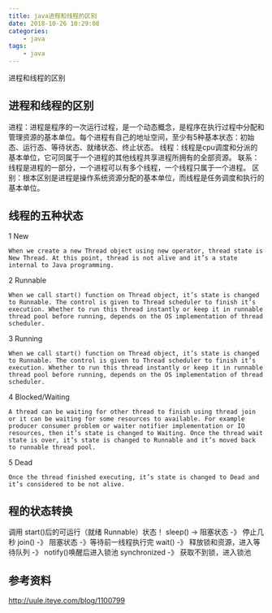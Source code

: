 ```yaml
---
title: java进程和线程的区别
date: 2018-10-26 10:29:08
categories:
    - java
tags:
    - java
---
```

进程和线程的区别
## 进程和线程的区别
进程：进程是程序的一次运行过程，是一个动态概念，是程序在执行过程中分配和管理资源的基本单位。每个进程有自己的地址空间，至少有5种基本状态：初始态、运行态、等待状态、就绪状态、终止状态。
线程：线程是cpu调度和分派的基本单位，它可同属于一个进程的其他线程共享进程所拥有的全部资源。
联系：线程是进程的一部分，一个进程可以有多个线程，一个线程只属于一个进程。
区别：根本区别是进程是操作系统资源分配的基本单位，而线程是任务调度和执行的基本单位。

## 线程的五种状态
1 New
```
When we create a new Thread object using new operator, thread state is New Thread. At this point, thread is not alive and it’s a state internal to Java programming.
```
2 Runnable
```
When we call start() function on Thread object, it’s state is changed to Runnable. The control is given to Thread scheduler to finish it’s execution. Whether to run this thread instantly or keep it in runnable thread pool before running, depends on the OS implementation of thread scheduler.

```
3 Running
```
When we call start() function on Thread object, it’s state is changed to Runnable. The control is given to Thread scheduler to finish it’s execution. Whether to run this thread instantly or keep it in runnable thread pool before running, depends on the OS implementation of thread scheduler.

```
4 Blocked/Waiting
```
A thread can be waiting for other thread to finish using thread join or it can be waiting for some resources to available. For example producer consumer problem or waiter notifier implementation or IO resources, then it’s state is changed to Waiting. Once the thread wait state is over, it’s state is changed to Runnable and it’s moved back to runnable thread pool.
```

5 Dead
```
Once the thread finished executing, it’s state is changed to Dead and it’s considered to be not alive.
```

## 程的状态转换
调用 start()后的可运行（就绪 Runnable）状态！
sleep() ->  阻塞状态  -》 停止几秒
join()  -》 阻塞状态 -》等待前一线程执行完
wait() -》 释放锁和资源，进入等待队列  -》 notify()唤醒后进入锁池
synchronized  -》 获取不到锁，进入锁池

## 参考资料

http://uule.iteye.com/blog/1100799

